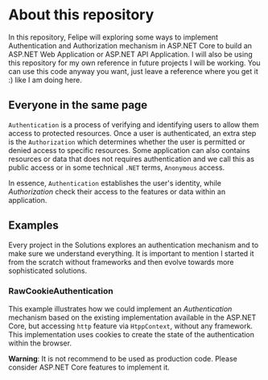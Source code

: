 # About this repository

In this repository, Felipe will exploring some ways to implement Authentication and Authorization mechanism in ASP.NET
Core to build an ASP.NET Web Application or ASP.NET API Application. I will also be using this repository for my own
reference in future projects I will be working. You can use this code anyway you want, just leave a reference where you
get it :) like I am doing here.

## Everyone in the same page

`Authentication` is a process of verifying and identifying users to allow them access to protected resources. Once a
user is authenticated, an extra step is the `Authorization` which determines whether the user is permitted or denied
access to specific resources. Some application can also contains resources or data that does not requires authentication
and we call this as public access or in some technical `.NET` terms, `Anonymous` access.

In essence, `Authentication` establishes the user's identity, while _Authorization_ check their access to the features
or data within an application.

## Examples

Every project in the Solutions explores an authentication mechanism and to make sure we understand everything. It is
important to mention I started it from the scratch without frameworks and then evolve towards more sophisticated
solutions.

### RawCookieAuthentication

This example illustrates how we could implement an _Authentication_ mechanism based on the existing implementation
available in the ASP.NET Core, but accessing `http` feature via `HtppContext`, without any framework. This
implementation uses cookies to create the state of the authentication within the browser. 

**Warning**: It is not recommend to be used as production code. Please consider ASP.NET Core features to implement it. 